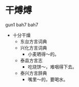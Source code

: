 # 干煿煿
gun1 bah7 bah7
+ 十分干燥
  * 东台方言词典
  * 兴化方言词典
    - 小麦晒得～的。
  * 泰县方言志
    - 吃烧饼～，难咽得下去。
  * 泰兴方言辞典
    - 嘴里～的，要喝水。
